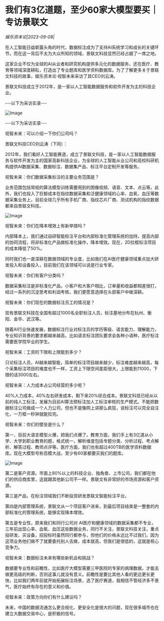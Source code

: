 # 我们有3亿道题，至少60家大模型要买｜专访景联文

*娱乐资本论|2023-09-08|*

在人工智能日益崭露头角的时代，数据标注成为了支持AI系统学习和成长的关键环节。而在这一背后不太为大众所知的领域，景联文科技显然已经占据了一席之地。

这家企业不仅为全球的AI从业者和研究机构提供多元化的数据服务，还在医疗、教育等领域深度耕耘，打造出了专业题库和医学资料数据库。为了了解更多关于景联文科技的故事，娱乐资本论·视智未来采访了其CEO刘云涛。

景联文科技成立于2012年，是一家以人工智能数据服务和软件开发为主的科技企业。

---以下为采访实录---

![Image](https://mmbiz.qpic.cn/mmbiz_gif/UgtzVuzhFd7b9zoHgZT3lgLN9icAsrOKuIicEc1jnAYwdNsccufkng44ehmsiclaTMtrmCjic0rJOUbUWbCfiaFup4g/640?wx_fmt=gif&tp=wxpic&wxfrom=5&wx_lazy=1)

---以下为采访实录---

视智未来：可以介绍一下你们公司吗？

景联文科技CEO刘云涛（下同）：

2012年，我们看好人工智能赛道，成立了景联文科技，是一家以人工智能数据服务与软件开发为主的国家高新科技企业，为全球的人工智能从业公司和高校科研机构提供AI数据采集、数据标注、数据集产品、标注平台定制开发等服务。

视智未来：你们数据采集标注的主要业务范围是？

业务范围包括常规的算法模型训练需要用到的图像视频、语音、文本、点云等。此外，我们也投入了巨额成本在指纹数据采集和泛健康领域的心率、血氧、血压等数据采集业务上，目前全球几乎所有手机厂商、指纹芯片厂商、测试机构的指纹数据都来自景联文科技。

![Image](https://mmbiz.qpic.cn/mmbiz_png/UgtzVuzhFd7b9zoHgZT3lgLN9icAsrOKuz8k30OYjUianMsM0mNKY92sQibMQC1YB5NnVYDkUFT5DqgOeA1IvKmQA/640?wx_fmt=png&tp=wxpic&wxfrom=5&wx_lazy=1&wx_co=1)

视智未来：你们在降本增效上有新举措吗？

内部降本上，我们通过自研智能标注平台和内部标准化管理系统的加持，提高内部的协同流程，将非标准化产品做标准化操作，降本增效。现在，2D拉框标注项目的成本降低了50%。

同时我们也一直深耕在数据领域的专业度，比如我们在AI医疗健康领域重点加大研发投入和设备投入，目前我们在该领域可以说是行业专家。

视智未来：你们有客户分类吗？

数据采集标注是非标准化产品，小客户和大客户相比，订单量和收益都相差很打，经过一系列的沉淀思考和利润考核，我们更愿意选择在头部客户中做深耕。

视智未来：你们现在的数据标注员工的情况是？

现有景联文科技在全国有超过1000名全职标注人员，标注基地分布在杭州、衡阳、金华、武汉等。

随着AI行业快速发展，数据标注行业对标注员的学历等级、语言能力、理解能力，专业知识背景的要求都越来越高，比如语言标注团队要求会各种小语种，医疗标注需要医学院毕业的学生。

视智未来：工资的下限和上限能到多少？

只论标注人员，AI越来越智能，简单的标注项目越来越少，标注难度越来越高，每个采集标注项目的难度也不一样，工资上下限空间差距很大，上限能到11000，下限的话3000左右。

视智未来：人力成本占公司经营的多少呢？

40%人力成本，40%左右研发成本，剩下来20%综合成本。景联文科技已经从以前的纯人工标注，发展为目前AI算法预标注加人工标注审核的生产模式。不能把数据标注公司做成一个人力公司，但也不是像网上讲那么疯狂，说标注可以完全自注化，一万框一秒钟就能拉完。

视智未来：你们的壁垒是什么？

第一、目前大语言模型火爆，把我们点爆了。教育方面，我们手上有3亿道从小学、大学到职业教育的题，格式统一，解析维度包括专题分类、分析过程、考点解析、解答过程、教师点评等。医疗方面，我们也有超过400TB的医学资料数据库。现在大模型号称百模大战，至少有60家都要买我们的题库。

![Image](https://mmbiz.qpic.cn/mmbiz_png/UgtzVuzhFd7b9zoHgZT3lgLN9icAsrOKuIas7790ibRa1EtkJV3tHAJtDvdVpAY0jDiaonWUXOgdezOKcUAdF4RjQ/640?wx_fmt=png&tp=wxpic&wxfrom=5&wx_lazy=1&wx_co=1)

第二是客户资源。市面上80%以上的科技企业、独角兽、上市公司，我们都在他们的供应商库里，这就跟其他新公司不一样。景联文有非常好的市场资源和客户资源。

第三是产品，在标注领域我们不断投资研发景联文智能标注平台。

第四是内部管理系统，景联文从一个项目客户进来，到最后项目结束是一整套的内部标准化的管理系统，能够实现降本增效。

第五是专业性，原来我们和同行公司对 AI医疗和健康领域的数据采集都不专业，三年前出现心率、血氧、血压这些数据业务，同行不关注，景联文科技关注，重点投研发、买设备，招投标时虽然同行都参与，但他们的价格永远比不过我们，因为这项业务他们做不了就要委托别人去做，成本就高，但我们是很低的，这就是核心竞争力。

视智未来：数据标注未来有哪些新机会和挑战？

数据要专业性和前瞻性，比如医疗大模型需要三甲医院的专家的病理数据，才能去做更高级的判断，否则这事儿就没有意义。前瞻性是要比其他人看的更远更长更快，比如我们两年前就开始拓展标注场景，选了医疗赛道，我相信不管经济多不景气，医疗始终有存在的意义和价值。

视智未来：政策方向你们有什么建议吗？

未来，中国的数据流通怎么更合规化、更安全化是很大的问题，现在很多城市也在建立大数据交易中心，是积极的信号。

